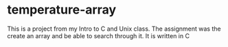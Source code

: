 # temperature-array
This is a project from my Intro to C and Unix class. The assignment was the create an array and be able to search through it. It is written in C
